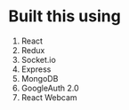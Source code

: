 # Built this using

1. React
2. Redux
3. Socket.io
4. Express
5. MongoDB
6. GoogleAuth 2.0
7. React Webcam

